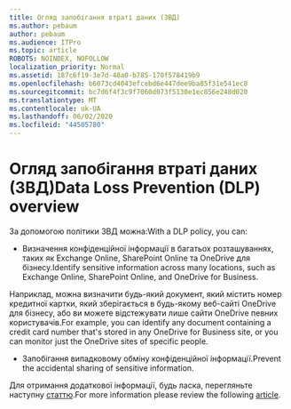 ```yaml
---
title: Огляд запобігання втраті даних (ЗВД)
ms.author: pebaum
author: pebaum
ms.audience: ITPro
ms.topic: article
ROBOTS: NOINDEX, NOFOLLOW
localization_priority: Normal
ms.assetid: 187c6f19-3e7d-48a0-b785-170f578419b9
ms.openlocfilehash: b6073cd4043efcebd6e447dee9ba85f31e541ec8
ms.sourcegitcommit: bc7d6f4f3c9f7060d073f5130e1ec856e248d020
ms.translationtype: MT
ms.contentlocale: uk-UA
ms.lasthandoff: 06/02/2020
ms.locfileid: "44505780"
---
```

# <a name="data-loss-prevention-dlp-overview"></a><span data-ttu-id="dd408-102">Огляд запобігання втраті даних (ЗВД)</span><span class="sxs-lookup"><span data-stu-id="dd408-102">Data Loss Prevention (DLP) overview</span></span>

<span data-ttu-id="dd408-103">За допомогою політики ЗВД можна:</span><span class="sxs-lookup"><span data-stu-id="dd408-103">With a DLP policy, you can:</span></span>

- <span data-ttu-id="dd408-104">Визначення конфіденційної інформації в багатьох розташуваннях, таких як Exchange Online, SharePoint Online та OneDrive для бізнесу.</span><span class="sxs-lookup"><span data-stu-id="dd408-104">Identify sensitive information across many locations, such as Exchange Online, SharePoint Online, and OneDrive for Business.</span></span>


<span data-ttu-id="dd408-105">Наприклад, можна визначити будь-який документ, який містить номер кредитної картки, який зберігається в будь-якому веб-сайті OneDrive для бізнесу, або ви можете відстежувати лише сайти OneDrive певних користувачів.</span><span class="sxs-lookup"><span data-stu-id="dd408-105">For example, you can identify any document containing a credit card number that's stored in any OneDrive for Business site, or you can monitor just the OneDrive sites of specific people.</span></span>

- <span data-ttu-id="dd408-106">Запобігання випадковому обміну конфіденційної інформації.</span><span class="sxs-lookup"><span data-stu-id="dd408-106">Prevent the accidental sharing of sensitive information.</span></span>


<span data-ttu-id="dd408-107">Для отримання додаткової інформації, будь ласка, перегляньте наступну [статтю](https://docs.microsoft.com/microsoft-365/compliance/data-loss-prevention-policies).</span><span class="sxs-lookup"><span data-stu-id="dd408-107">For more information please review the following [article](https://docs.microsoft.com/microsoft-365/compliance/data-loss-prevention-policies).</span></span>

